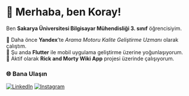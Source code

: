 # 👋 Merhaba, ben Koray!

Ben **Sakarya Üniversitesi Bilgisayar Mühendisliği 3. sınıf** öğrencisiyim. 

💼 Daha önce **Yandex**’te *Arama Motoru Kalite Geliştirme Uzmanı* olarak çalıştım.  
📱 Şu anda **Flutter** ile mobil uygulama geliştirme üzerine yoğunlaşıyorum.  
🧪 Aktif olarak **Rick and Morty Wiki App** projesi üzerinde çalışıyorum.  

### 🌐 Bana Ulaşın
[![LinkedIn](https://img.shields.io/badge/-KorayTemizkan-0A66C2?style=flat&logo=LinkedIn&logoColor=white)](https://www.linkedin.com/in/koraytemizkan/)
[![Instagram](https://img.shields.io/badge/-kkkkorayyyy-E4405F?style=flat&logo=Instagram&logoColor=white)](https://www.instagram.com/kkkkorayyyy/)
